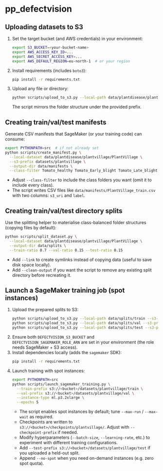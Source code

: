 # pp_defectvision

## Uploading datasets to S3

1. Set the target bucket (and AWS credentials) in your environment:
   ```bash
   export S3_BUCKET=<your-bucket-name>
   export AWS_ACCESS_KEY_ID=...
   export AWS_SECRET_ACCESS_KEY=...
   export AWS_DEFAULT_REGION=eu-north-1  # or your region
   ```
2. Install requirements (includes `boto3`):
   ```bash
   pip install -r requirements.txt
   ```
3. Upload any file or directory:
   ```bash
   python scripts/upload_to_s3.py --local-path data/plantdisease/plantvillage --s3-prefix datasets/plantvillage
   ```
   The script mirrors the folder structure under the provided prefix.

## Creating train/val/test manifests

Generate CSV manifests that SageMaker (or your training code) can consume:

```bash
export PYTHONPATH=src  # if not already set
python scripts/create_manifest.py \
  --local-dataset data/plantdisease/plantvillage/PlantVillage \
  --s3-prefix datasets/plantvillage \
  --output-dir data/manifests \
  --class-filter Tomato_healthy Tomato_Early_blight Tomato_Late_blight
```

- Adjust `--class-filter` to include the class folders you want (omit it to include every class).
- The script writes CSV files like `data/manifests/PlantVillage_train.csv` with two columns: `s3_uri` and `label`.

## Creating train/val/test directory splits

Use the splitting helper to materialise class-balanced folder structures (copying files by default):

```bash
python scripts/split_dataset.py \
  --local-dataset data/plantdisease/plantvillage/PlantVillage \
  --output-dir data/splits \
  --train-ratio 0.7 --val-ratio 0.15 --test-ratio 0.15
```

- Add `--link` to create symlinks instead of copying data (useful to save disk space locally).
- Add `--clean-output` if you want the script to remove any existing split directory before recreating it.

## Launch a SageMaker training job (spot instances)

1. Upload the prepared splits to S3:
   ```bash
   python scripts/upload_to_s3.py --local-path data/splits/train --s3-prefix datasets/plantvillage/train
   python scripts/upload_to_s3.py --local-path data/splits/val --s3-prefix datasets/plantvillage/val
   python scripts/upload_to_s3.py --local-path data/splits/test --s3-prefix datasets/plantvillage/test  # optional
   ```
2. Ensure both `DEFECTVISION_S3_BUCKET` and `DEFECTVISION_SAGEMAKER_ROLE_ARN` are set in your environment (the role needs SageMaker + S3 access).
3. Install dependencies locally (adds the `sagemaker` SDK):
   ```bash
   pip install -r requirements.txt
   ```
4. Launch training with spot instances:
   ```bash
   export PYTHONPATH=src
   python scripts/launch_sagemaker_training.py \
     --train-prefix s3://<bucket>/datasets/plantvillage/train \
     --val-prefix s3://<bucket>/datasets/plantvillage/val \
     --instance-type ml.p3.2xlarge \
     --epochs 5
   ```
   - The script enables spot instances by default; tune `--max-run` / `--max-wait` as required.
   - Checkpoints are written to `s3://<bucket>/checkpoints/plantvillage/`. Adjust with `--checkpoint-prefix` if needed.
   - Modify hyperparameters (`--batch-size`, `--learning-rate`, etc.) to experiment with different training configurations.
   - Add `--test-prefix s3://<bucket>/datasets/plantvillage/test` if you uploaded a held-out split.
   - Append `--no-spot` when you need on-demand instances (e.g. zero spot quota).
